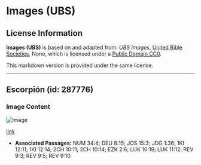# Images (UBS)

## License Information

**Images (UBS)** is based on and adapted from: _UBS Images_, [United Bible Societies](https://unitedbiblesocieties.org/), None, which is licensed under a [Public Domain CC0](https://creativecommons.org/public-domain/cc0/).

This markdown version is provided under the same license.



--------------------------------

## Escorpión (id: 287776)

### Image Content

![Image](https://cdn.aquifer.bible/aquifer-content/resources/Media/WEB-0793_scorpion.jpg)

[link](https://cdn.aquifer.bible/aquifer-content/resources/Media/WEB-0793_scorpion.jpg)

* **Associated Passages:** NUM 34:4; DEU 8:15; JOS 15:3; JDG 1:36; 1KI 12:11; 1KI 12:14; 2CH 10:11; 2CH 10:14; EZK 2:6; LUK 10:19; LUK 11:12; REV 9:3; REV 9:5; REV 9:10

